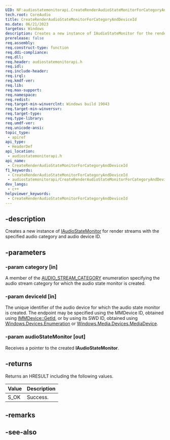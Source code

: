 ```yaml
---
UID: NF:audiostatemonitorapi.CreateRenderAudioStateMonitorForCategoryAndDeviceId
tech.root: CoreAudio
title: CreateRenderAudioStateMonitorForCategoryAndDeviceId
ms.date: 06/21/2023
targetos: Windows
description: Creates a new instance of IAudioStateMonitor for the render streams with the specified audio category and audio device ID.
prerelease: false
req.assembly: 
req.construct-type: function
req.ddi-compliance: 
req.dll: 
req.header: audiostatemonitorapi.h
req.idl: 
req.include-header: 
req.irql: 
req.kmdf-ver: 
req.lib: 
req.max-support: 
req.namespace: 
req.redist: 
req.target-min-winverclnt: Windows build 19043
req.target-min-winversvr: 
req.target-type: 
req.type-library: 
req.umdf-ver: 
req.unicode-ansi: 
topic_type:
 - apiref
api_type:
 - HeaderDef
api_location:
 - audiostatemonitorapi.h
api_name:
 - CreateRenderAudioStateMonitorForCategoryAndDeviceId
f1_keywords:
 - CreateRenderAudioStateMonitorForCategoryAndDeviceId
 - audiostatemonitorapi/CreateRenderAudioStateMonitorForCategoryAndDeviceId
dev_langs:
 - c++
helpviewer_keywords:
 - CreateRenderAudioStateMonitorForCategoryAndDeviceId
---
```


## -description

Creates a new instance of [IAudioStateMonitor](nn-audiostatemonitorapi-iaudiostatemonitor.md) for render streams with the specified audio category and audio device ID.

## -parameters

### -param category [in]

A member of the [AUDIO_STREAM_CATEGORY](/windows/win32/api/audiosessiontypes/ne-audiosessiontypes-audio_stream_category) enumeration specifying the audio stream category for which the audio state monitor is created.

### -param deviceId [in]

The unique identifier of the audio device for which the audio state monitor is created. The endpoint may be specified using the MMDevice ID, obtained using [IMMDevice::GetId](/windows/win32/api/mmdeviceapi/nf-mmdeviceapi-immdevice-getid), or by using its SWD ID, obtained using [Windows.Devices.Enumeration](/uwp/api/windows.devices.enumeration) or [Windows.Media.Devices.MediaDevice](/uwp/api/windows.media.devices.mediadevice).

### -param audioStateMonitor [out]

Receives a pointer to the created **IAudioStateMonitor**.

## -returns

Returns an HRESULT including the following values.

| Value | Description |
|-------|-------------|
| S_OK  | Success.    |

## -remarks

## -see-also

